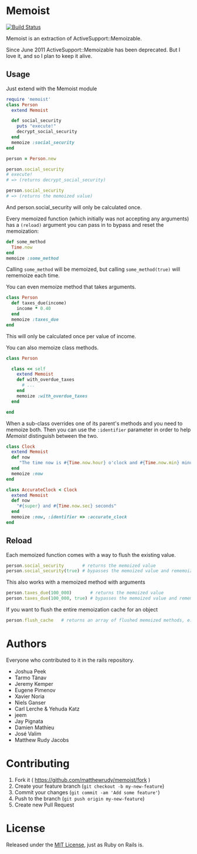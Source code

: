 Memoist
=============

[![Build Status](https://travis-ci.org/matthewrudy/memoist.svg?branch=master)](https://travis-ci.org/matthewrudy/memoist)

Memoist is an extraction of ActiveSupport::Memoizable.

Since June 2011 ActiveSupport::Memoizable has been deprecated.
But I love it,
and so I plan to keep it alive.

Usage
-----

Just extend with the Memoist module

```ruby
require 'memoist'
class Person
  extend Memoist

  def social_security
    puts "execute!"
    decrypt_social_security
  end
  memoize :social_security
end

person = Person.new

person.social_security
# execute!
# => (returns decrypt_social_security)

person.social_security
# => (returns the memoized value)
```

And person.social_security will only be calculated once.

Every memoized function (which initially was not accepting any arguments) has a ```(reload)```
argument you can pass in to bypass and reset the memoization:

```ruby
def some_method
  Time.now
end
memoize :some_method
```

Calling ```some_method``` will be memoized, but calling ```some_method(true)``` will rememoize each time.

You can even memoize method that takes arguments.

```ruby
class Person
  def taxes_due(income)
    income * 0.40
  end
  memoize :taxes_due
end
```

This will only be calculated once per value of income.

You can also memoize class methods.

```ruby
class Person

  class << self
    extend Memoist
    def with_overdue_taxes
      # ...
    end
    memoize :with_overdue_taxes
  end

end
```

When a sub-class overrides one of its parent's methods and you need to memoize both. 
Then you can use the `:identifier` parameter in order to help _Memoist_ distinguish between the two.

```ruby
class Clock
  extend Memoist
  def now
     "The time now is #{Time.now.hour} o'clock and #{Time.now.min} minutes"
  end
  memoize :now
end

class AccurateClock < Clock
  extend Memoist
  def now
    "#{super} and #{Time.now.sec} seconds"
  end
  memoize :now, :identifier => :accurate_clock
end
```


Reload
------

Each memoized function comes with a way to flush the existing value.

```ruby
person.social_security       # returns the memoized value
person.social_security(true) # bypasses the memoized value and rememoizes it
```

This also works with a memoized method with arguments

```ruby
person.taxes_due(100_000)       # returns the memoized value
person.taxes_due(100_000, true) # bypasses the memoized value and rememoizes it
```

If you want to flush the entire memoization cache for an object

```ruby
person.flush_cache   # returns an array of flushed memoized methods, e.g. ["social_security", "some_method"]
```

Authors
===========

Everyone who contributed to it in the rails repository.

* Joshua Peek
* Tarmo Tänav
* Jeremy Kemper
* Eugene Pimenov
* Xavier Noria
* Niels Ganser
* Carl Lerche & Yehuda Katz
* jeem
* Jay Pignata
* Damien Mathieu
* José Valim
* Matthew Rudy Jacobs

Contributing
============

1. Fork it ( https://github.com/matthewrudy/memoist/fork )
2. Create your feature branch (`git checkout -b my-new-feature`)
3. Commit your changes (`git commit -am 'Add some feature'`)
4. Push to the branch (`git push origin my-new-feature`)
5. Create new Pull Request

License
=======

Released under the [MIT License](http://www.opensource.org/licenses/MIT), just as Ruby on Rails is.
